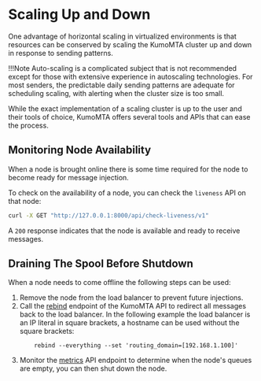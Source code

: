 # Scaling Up and Down

One advantage of horizontal scaling in virtualized environments is that resources can be conserved by scaling the KumoMTA cluster up and down in response to sending patterns.

!!!Note
    Auto-scaling is a complicated subject that is not recommended except for those with extensive experience in autoscaling technologies. For most senders, the predictable daily sending patterns are adequate for scheduling scaling, with alerting when the cluster size is too small.

While the exact implementation of a scaling cluster is up to the user and their tools of choice, KumoMTA offers several tools and APIs that can ease the process.

## Monitoring Node Availability

When a node is brought online there is some time required for the node to become ready for message injection.

To check on the availability of a node, you can check the `liveness` API on that node:

```bash
curl -X GET "http://127.0.0.1:8000/api/check-liveness/v1"
```

A `200` response indicates that the node is available and ready to receive messages.

## Draining The Spool Before Shutdown

When a node needs to come offline the following steps can be used:

1. Remove the node from the load balancer to prevent future injections.
1. Call the [rebind](https://docs.kumomta.com/reference/rapidoc/#post-/api/admin/rebind/v1) endpoint of the KumoMTA API to redirect all messages back to the load balancer. In the following example the load balancer is an IP literal in square brackets, a hostname can be used without the square brackets:
    ```
        rebind --everything --set 'routing_domain=[192.168.1.100]'
    ```
1. Monitor the [metrics](https://docs.kumomta.com/reference/http/metrics.json/) API endpoint to determine when the node's queues are empty, you can then shut down the node.
